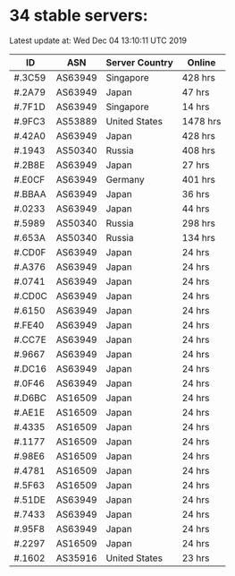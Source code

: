 # 34 stable servers:

Latest update at: Wed Dec 04 13:10:11 UTC 2019

| ID | ASN | Server Country | Online |
| -- | --- | -------------- | ------ |
| #.3C59 | AS63949 | Singapore | 428 hrs |
| #.2A79 | AS63949 | Japan | 47 hrs |
| #.7F1D | AS63949 | Singapore | 14 hrs |
| #.9FC3 | AS53889 | United States | 1478 hrs |
| #.42A0 | AS63949 | Japan | 428 hrs |
| #.1943 | AS50340 | Russia | 408 hrs |
| #.2B8E | AS63949 | Japan | 27 hrs |
| #.E0CF | AS63949 | Germany | 401 hrs |
| #.BBAA | AS63949 | Japan | 36 hrs |
| #.0233 | AS63949 | Japan | 44 hrs |
| #.5989 | AS50340 | Russia | 298 hrs |
| #.653A | AS50340 | Russia | 134 hrs |
| #.CD0F | AS63949 | Japan | 24 hrs |
| #.A376 | AS63949 | Japan | 24 hrs |
| #.0741 | AS63949 | Japan | 24 hrs |
| #.CD0C | AS63949 | Japan | 24 hrs |
| #.6150 | AS63949 | Japan | 24 hrs |
| #.FE40 | AS63949 | Japan | 24 hrs |
| #.CC7E | AS63949 | Japan | 24 hrs |
| #.9667 | AS63949 | Japan | 24 hrs |
| #.DC16 | AS63949 | Japan | 24 hrs |
| #.0F46 | AS63949 | Japan | 24 hrs |
| #.D6BC | AS16509 | Japan | 24 hrs |
| #.AE1E | AS16509 | Japan | 24 hrs |
| #.4335 | AS16509 | Japan | 24 hrs |
| #.1177 | AS16509 | Japan | 24 hrs |
| #.98E6 | AS16509 | Japan | 24 hrs |
| #.4781 | AS16509 | Japan | 24 hrs |
| #.5F63 | AS16509 | Japan | 24 hrs |
| #.51DE | AS63949 | Japan | 24 hrs |
| #.7433 | AS63949 | Japan | 24 hrs |
| #.95F8 | AS63949 | Japan | 24 hrs |
| #.2297 | AS16509 | Japan | 24 hrs |
| #.1602 | AS35916 | United States | 23 hrs |

